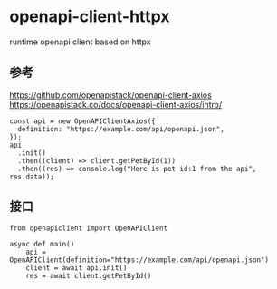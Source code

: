 # openapi-client-httpx
runtime openapi client based on httpx

## 参考
https://github.com/openapistack/openapi-client-axios  
https://openapistack.co/docs/openapi-client-axios/intro/

```
const api = new OpenAPIClientAxios({
  definition: "https://example.com/api/openapi.json",
});
api
  .init()
  .then((client) => client.getPetById(1))
  .then((res) => console.log("Here is pet id:1 from the api", res.data));
```

## 接口
```
from openapiclient import OpenAPIClient

async def main()
    api = OpenAPIClient(definition="https://example.com/api/openapi.json")
    client = await api.init()
    res = await client.getPetById()

```

